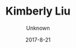 ---
title: 'Kimberly Liu'
sections:
    -
        heading: Marionette
        template: gallery
        images:
            - bccfdeb7be2aaa6f15ae3091e213f25baaded1e7
            - fd6e33673c439c122105d885423263cbc3642257
            - 7a775b2d098951b7bc85d6d7b83898c094a22c0d
        body: "<p>&nbsp;</p>\n\n<p>This game was made for the Game Maker ToolKit Game Jam in 2017, the topic was multiple uses of a single game element/mechanic. In this game you as need to put on a puppet show, performing actions to tell the story of a brave pirate. The audience will react to you actions and if they are happy, you win. If not, lights are out and so are you.&nbsp;</p>\n\n<p>Role: Game designer, 2D artist</p>\n\n<p>&nbsp;</p>\n\n<p><span><a href=\"https://putaitu.itch.io/super-marionette\">itch.io link</a></span></p>\n"
    -
        template: gallery
        heading: HangoVR
        body: "<p><span>HangoVR is a fast-paced&nbsp;2 players collaborative party game in VR</span>. The game is made during&nbsp;Nordic Game Jam 2017. It is design with a strong social aspect in mind, where we explored the possibility of multiplayer game play in VR.&nbsp;</p>\n\n<p>So you wake up at your friend&#39;s place after a crazy party, and it&#39;s a MESS. It&#39;s already afternoon, your friend&#39;s parents are coming home in a few minutes.</p>\n\n<p>Both of you have to work together to fix the place. Players at the PC will look at photos of the room and assist the player in VR to place items in the right place, or to throw them out the window.</p>\n\n<p><span>Role: Game designer, 3D artist, project management</span></p>\n\n<p><a href=\"https://rugerfred.itch.io/hangovr\">itch.io link</a></p>\n"
        images:
            - 2e76a5f5c4ec9d079b2aa0639c820e5fe8008176
            - 46723e68fbd4b4be1bfc7b788ca347fd92da0af5
            - 4c2eecb3962e54b5df6135a22ccae0f9cc1054ff
            - 98a09a52ad48fbf874936a3512db73f608d894fb
            - c260e513d07e7d085c8ff1c51b16611b6b9a2e8f
        video: pUm79WxWAms
    -
        template: gallery
        heading: 'Dead Water'
        body: "<p>Dead Water is made in my first year of study at ITU. It is a<span>&nbsp;fish tank horror game where you &nbsp;play as a fish in a tank where the filter in blocked. The water becomes murky and you need to solve puzzles to make the filter run again while avoiding enemy fish.&nbsp;</span></p>\n\n<p><span>I came up with the concept from my experience in owning a fish tank.I realised that fish, although quite harmless looking, are actually very brutal. Countless time i wake up and find a clean eaten set of skeleton or fish swimming with half its body gone. My idea was it is actually rather scary if you have limited space to move in, where it is dark and murky and you can barely know where the enemies are .</span></p>\n\n<p><span>Role: Game designer, 3D artist, animator, project management</span></p>\n\n<p><a href=\"https://kimberlyliu.itch.io/dead-water\">itch.io link</a></p>\n\n<p>&nbsp;</p>\n"
        video: e4ratJmJJs8
    -
        template: gallery
        heading: 'H-H-Hi?'
        body: "<p>This is a first person PC game about social anxiety. You need to find the girl you met on Tinder for the first time, you got a photo of her but there are so many people in the bar. If you keep waving the wrong person over it&#39;s so embarrasing that you&#39;ll have to leave. So you have to be careful before you make your move!</p>\n\n<p>This game is made in Global Game Jam 2016 with the theme &quot;wave&quot;.&nbsp;</p>\n\n<p>Role: Game designer, 2D artist, level design</p>\n\n<p><a href=\"https://kimberlyliu.itch.io/dead-water\">itch.io link</a></p>\n"
        images:
            - a0ef0e682424a3189330155397bfaf3fe93b6b13
            - 15dda4c014c93c10c0e562f96226b6354f993bb5
    -
        template: gallery
        heading: 'Stop Playing'
        body: "<p>Stop Playing is a first person puzzle PC game where you manipulate your environment to proceed. The concept comes to the thought of making gameplay out of using a game engine, but in a simple, visual way. You can for example change the collision, physics and rotation of objects so you can transport a ball or jump to another platform.&nbsp;</p>\n\n<p>&nbsp;</p>\n\n<p>Role: Game designer, project manager, artist</p>\n\n<p><a href=\"https://kimberlyliu.itch.io/stop-playing\">itch.io link</a></p>\n"
        images:
            - d3e1223fecd5107fa072f0f957d3962ba9831cf8
            - c7ad4b800b4ea514a34a0b9922d3355c8f469b5f
            - 9d97059c38959444c14ca855df0674d719485fe5
            - 65227130570c3c09e3a91af11f6adb7d78378831
            - 45611f581db4a6d63d29b687449687e38c0eb395
    -
        template: gallery
        heading: 'The Muse'
        body: "<p>The Muse is a first person action game where you use a baton to guide notes to their slot of the score. You play as the muse of Wolfgang, and your job is to go into his brain and help him settle the score of his sonata where notes are all over the place. There are five sections with different puzzles.&nbsp;This game was an entry for the Epic MegaJam 2016</p>\n\n<p>Role: Game designer, project manager, 3D artist</p>\n\n<p><a href=\"https://putaitu.itch.io/the-muse\">itch.io link</a></p>\n"
        images:
            - 29d526b412b8400a3719a4a9ae65383ca4457f06
            - 34174e920f0c0ff2f7667daabf1fe49b330987cb
            - ef07e8f263911393855ff20b54e878425ef121ff
            - 3bd56d2255ddc7273952918fb4af42884effad10
            - 9fdd1b6edd4b40129b45471a6153b9ad6e5ab7db
description: 'Game designer studying at IT University of Copenhagen'
meta:
    id: c0dbf5584529ccfd8fe87fe4594ea69819a59d08
    parentId: ""
    language: en
date: '2017-8-21'
author: Unknown
permalink: /
layout: sectionPage
---